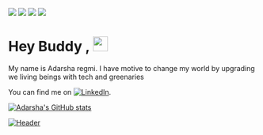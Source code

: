 

![](https://img.shields.io/badge/<Language>-<Python>-informational?style=flat&logo=<LOGO_NAME>&logoColor=white&color=2bbc8a)
![](https://img.shields.io/badge/<OS>-<Linux>-informational?style=flat&logo=<LOGO_NAME>&logoColor=white&color=2bbc8a)
![](https://img.shields.io/badge/<CP>-<Hackerrank>-informational?style=flat&logo=<LOGO_NAME>&logoColor=white&color=2bbc8a)
![](https://img.shields.io/badge/<Domain>-<ArtificialIntelligence>-informational?style=flat&logo=<LOGO_NAME>&logoColor=white&color=2bbc8a)

# Hey Buddy , <img src="https://emojipedia-us.s3.dualstack.us-west-1.amazonaws.com/thumbs/120/apple/285/waving-hand_1f44b.png" width="30px">


My name is Adarsha regmi. I have motive to change my world by upgrading we living beings with tech and greenaries


<!-- Actual text -->

You can find me on [![LinkedIn][1.2]][1].

<!-- Icons -->

[1.2]: https://raw.githubusercontent.com/MartinHeinz/MartinHeinz/master/linkedin-3-16.png (LinkedIn icon without padding)

<!-- Links to your social media accounts -->

[1]: https://www.linkedin.com/in/adarsha-regmi/




[![Adarsha's GitHub stats](https://github-readme-stats.vercel.app/api?username=adarsharegmi)](https://github.com/adarsharegmi/github-readme-stats)


[![Header](https://avatars.githubusercontent.com/u/58980785?s=400&u=979da8b775357792c82946a27a3f90599d61197c&v=4 "Header")](https://some-url.dev/)

